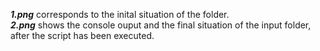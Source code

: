 ***1.png*** corresponds to the inital situation of the folder.  
***2.png*** shows the console ouput and the final situation of the input folder, after the script has been executed.
